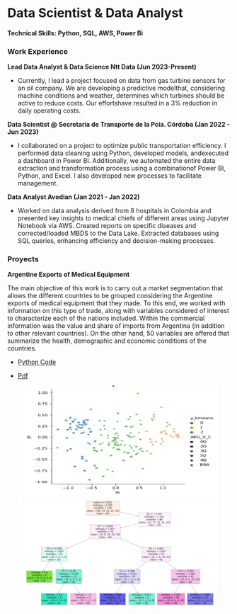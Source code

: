 # Data Scientist & Data Analyst
#### Technical Skills: Python, SQL, AWS, Power Bi

### Work Experience
**Lead Data Analyst & Data Science Ntt Data  (Jun 2023-Present)**
- Currently, I lead a project focused on data from gas turbine sensors for an oil company. We are developing a predictive modelthat, considering machine conditions and weather, determines which turbines should be active to reduce costs. Our effortshave resulted in a 3% reduction in daily operating costs.
  
**Data Scientist @ Secretaria de Transporte de la Pcia. Córdoba (Jan 2022 - Jun 2023)**
- I collaborated on a project to optimize public transportation efficiency. I performed data cleaning using Python, developed models, andexecuted a dashboard in Power BI. Additionally, we automated the entire data extraction and transformation process using a combinationof Power BI, Python, and Excel. I also developed new processes to facilitate management.

**Data Analyst Avedian (Jan 2021 - Jan 2022)**
- Worked on data analysis derived from 8 hospitals in Colombia and presented key insights to medical chiefs of different areas using Jupyter Notebook via AWS. Created reports on specific diseases and corrected/loaded MBDS to the Data Lake. Extracted databases using SQL queries, enhancing efficiency and decision-making processes.
  
### Proyects

**Argentine Exports of Medical Equipment** 

The main objective of this work is to carry out a market segmentation that allows the different countries to be grouped considering the Argentine exports of medical equipment that they made. To this end, we worked with information on this type of trade, along with variables considered of interest to characterize each of the nations included. Within the commercial information was the value and share of imports from Argentina (in addition to other relevant countries). On the other hand, 50 variables are offered that summarize the health, demographic and economic conditions of the countries.
- [Python Code](https://github.com/Eglasiuk/IntroProgramacionFCEUNC/blob/main/Copia_de_G6_Entrega_Final.ipynb) 
- [Pdf](https://github.com/Eglasiuk/IntroProgramacionFCEUNC/blob/main/INFORME_entregaFinal.pdf)

  <img src="https://github.com/Eglasiuk/ElianaGlasiuk.github.io/blob/main/Assets/k-means.JPG" alt="image" width="450" height="250">
  <img src="https://github.com/Eglasiuk/ElianaGlasiuk.github.io/blob/main/Assets/tree.JPG" alt="image" width="450" height="250">






